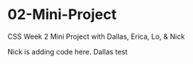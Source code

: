 # 02-Mini-Project
CSS Week 2 Mini Project with Dallas, Erica, Lo, &amp; Nick


Nick is adding code here.
Dallas test  